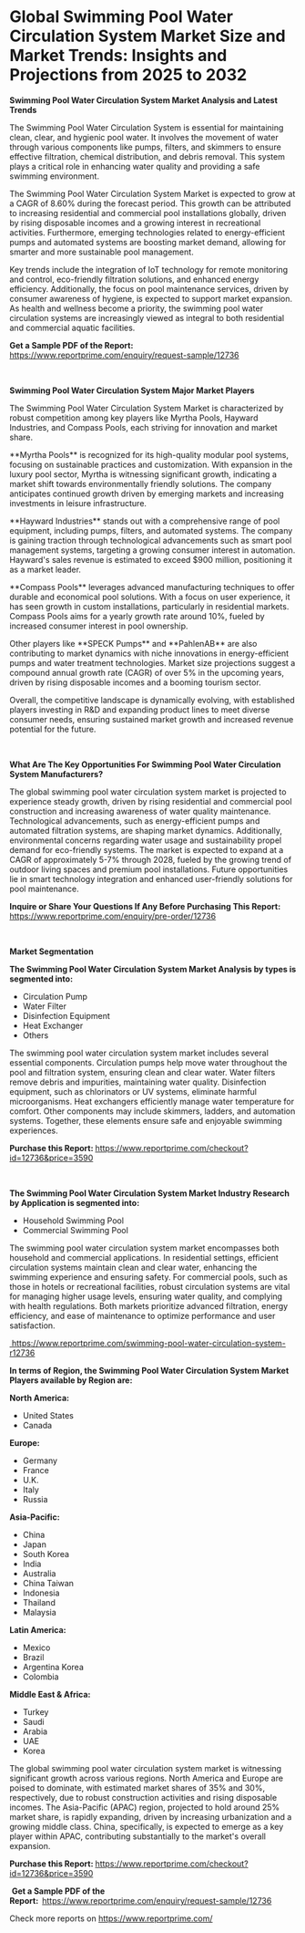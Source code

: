 <p><h1>Global Swimming Pool Water Circulation System Market Size and Market Trends: Insights and Projections from 2025 to 2032</h1></p><p><strong>Swimming Pool Water Circulation System Market Analysis and Latest Trends</strong></p>
<p><p>The Swimming Pool Water Circulation System is essential for maintaining clean, clear, and hygienic pool water. It involves the movement of water through various components like pumps, filters, and skimmers to ensure effective filtration, chemical distribution, and debris removal. This system plays a critical role in enhancing water quality and providing a safe swimming environment.</p><p>The Swimming Pool Water Circulation System Market is expected to grow at a CAGR of 8.60% during the forecast period. This growth can be attributed to increasing residential and commercial pool installations globally, driven by rising disposable incomes and a growing interest in recreational activities. Furthermore, emerging technologies related to energy-efficient pumps and automated systems are boosting market demand, allowing for smarter and more sustainable pool management.</p><p>Key trends include the integration of IoT technology for remote monitoring and control, eco-friendly filtration solutions, and enhanced energy efficiency. Additionally, the focus on pool maintenance services, driven by consumer awareness of hygiene, is expected to support market expansion. As health and wellness become a priority, the swimming pool water circulation systems are increasingly viewed as integral to both residential and commercial aquatic facilities.</p></p>
<p><strong>Get a Sample PDF of the Report:&nbsp;</strong> <a href="https://www.reportprime.com/enquiry/request-sample/12736?utm_campaign=3278&utm_medium=2&utm_source=Github&utm_content=ia&utm_term=19032025&utm_id=swimming-pool-water-circulation-system">https://www.reportprime.com/enquiry/request-sample/12736</a></p>
<p>&nbsp;</p>
<p><strong>Swimming Pool Water Circulation System Major Market Players</strong></p>
<p><p>The Swimming Pool Water Circulation System Market is characterized by robust competition among key players like Myrtha Pools, Hayward Industries, and Compass Pools, each striving for innovation and market share. </p><p>**Myrtha Pools** is recognized for its high-quality modular pool systems, focusing on sustainable practices and customization. With expansion in the luxury pool sector, Myrtha is witnessing significant growth, indicating a market shift towards environmentally friendly solutions. The company anticipates continued growth driven by emerging markets and increasing investments in leisure infrastructure.</p><p>**Hayward Industries** stands out with a comprehensive range of pool equipment, including pumps, filters, and automated systems. The company is gaining traction through technological advancements such as smart pool management systems, targeting a growing consumer interest in automation. Hayward's sales revenue is estimated to exceed $900 million, positioning it as a market leader.</p><p>**Compass Pools** leverages advanced manufacturing techniques to offer durable and economical pool solutions. With a focus on user experience, it has seen growth in custom installations, particularly in residential markets. Compass Pools aims for a yearly growth rate around 10%, fueled by increased consumer interest in pool ownership.</p><p>Other players like **SPECK Pumps** and **PahlenAB** are also contributing to market dynamics with niche innovations in energy-efficient pumps and water treatment technologies. Market size projections suggest a compound annual growth rate (CAGR) of over 5% in the upcoming years, driven by rising disposable incomes and a booming tourism sector.</p><p>Overall, the competitive landscape is dynamically evolving, with established players investing in R&D and expanding product lines to meet diverse consumer needs, ensuring sustained market growth and increased revenue potential for the future.</p></p>
<p>&nbsp;</p>
<p><strong>What Are The Key Opportunities For Swimming Pool Water Circulation System Manufacturers?</strong></p>
<p><p>The global swimming pool water circulation system market is projected to experience steady growth, driven by rising residential and commercial pool construction and increasing awareness of water quality maintenance. Technological advancements, such as energy-efficient pumps and automated filtration systems, are shaping market dynamics. Additionally, environmental concerns regarding water usage and sustainability propel demand for eco-friendly systems. The market is expected to expand at a CAGR of approximately 5-7% through 2028, fueled by the growing trend of outdoor living spaces and premium pool installations. Future opportunities lie in smart technology integration and enhanced user-friendly solutions for pool maintenance.</p></p>
<p><strong>Inquire or Share Your Questions If Any Before Purchasing This Report:</strong> <a href="https://www.reportprime.com/enquiry/pre-order/12736?utm_campaign=3278&utm_medium=2&utm_source=Github&utm_content=ia&utm_term=19032025&utm_id=swimming-pool-water-circulation-system">https://www.reportprime.com/enquiry/pre-order/12736</a></p>
<p>&nbsp;</p>
<p><strong>Market Segmentation</strong></p>
<p><strong>The Swimming Pool Water Circulation System Market Analysis by types is segmented into:</strong></p>
<p><ul><li>Circulation Pump</li><li>Water Filter</li><li>Disinfection Equipment</li><li>Heat Exchanger</li><li>Others</li></ul></p>
<p><p>The swimming pool water circulation system market includes several essential components. Circulation pumps help move water throughout the pool and filtration system, ensuring clean and clear water. Water filters remove debris and impurities, maintaining water quality. Disinfection equipment, such as chlorinators or UV systems, eliminate harmful microorganisms. Heat exchangers efficiently manage water temperature for comfort. Other components may include skimmers, ladders, and automation systems. Together, these elements ensure safe and enjoyable swimming experiences.</p></p>
<p><strong>Purchase this Report:&nbsp;</strong><a href="https://www.reportprime.com/checkout?id=12736&price=3590&utm_campaign=3278&utm_medium=2&utm_source=Github&utm_content=ia&utm_term=19032025&utm_id=swimming-pool-water-circulation-system">https://www.reportprime.com/checkout?id=12736&price=3590</a></p>
<p>&nbsp;</p>
<p><strong>The Swimming Pool Water Circulation System Market Industry Research by Application is segmented into:</strong></p>
<p><ul><li>Household Swimming Pool</li><li>Commercial Swimming Pool</li></ul></p>
<p><p>The swimming pool water circulation system market encompasses both household and commercial applications. In residential settings, efficient circulation systems maintain clean and clear water, enhancing the swimming experience and ensuring safety. For commercial pools, such as those in hotels or recreational facilities, robust circulation systems are vital for managing higher usage levels, ensuring water quality, and complying with health regulations. Both markets prioritize advanced filtration, energy efficiency, and ease of maintenance to optimize performance and user satisfaction.</p></p>
<p><a href="https://www.reportprime.com/swimming-pool-water-circulation-system-r12736?utm_campaign=3278&utm_medium=2&utm_source=Github&utm_content=ia&utm_term=19032025&utm_id=swimming-pool-water-circulation-system">&nbsp;https://www.reportprime.com/swimming-pool-water-circulation-system-r12736</a></p>
<p><strong>In terms of Region, the Swimming Pool Water Circulation System Market Players available by Region are:</strong></p>
<p>
    <p> <strong> North America: </strong>
        <ul>
            <li>United States</li>
            <li>Canada</li>
        </ul>
        </p> 
    <p> <strong> Europe: </strong>
        <ul>
            <li>Germany</li>
            <li>France</li>
            <li>U.K.</li>
            <li>Italy</li>
            <li>Russia</li>
        </ul>
        </p> 
    <p> <strong> Asia-Pacific: </strong>
        <ul>
            <li>China</li>
            <li>Japan</li>
            <li>South Korea</li>
            <li>India</li>
            <li>Australia</li>
            <li>China Taiwan</li>
            <li>Indonesia</li>
            <li>Thailand</li>
            <li>Malaysia</li>
        </ul>
        </p> 
    <p> <strong> Latin America: </strong>
        <ul>
            <li>Mexico</li>
            <li>Brazil</li>
            <li>Argentina Korea</li>
            <li>Colombia</li>
        </ul>
        </p> 
    <p> <strong> Middle East & Africa: </strong>
        <ul>
            <li>Turkey</li>
            <li>Saudi</li>
            <li>Arabia</li>
            <li>UAE</li>
            <li>Korea</li>
        </ul>
    </p>
    </p>
<p><p>The global swimming pool water circulation system market is witnessing significant growth across various regions. North America and Europe are poised to dominate, with estimated market shares of 35% and 30%, respectively, due to robust construction activities and rising disposable incomes. The Asia-Pacific (APAC) region, projected to hold around 25% market share, is rapidly expanding, driven by increasing urbanization and a growing middle class. China, specifically, is expected to emerge as a key player within APAC, contributing substantially to the market's overall expansion.</p></p>
<p><strong>Purchase this Report: </strong><a href="https://www.reportprime.com/checkout?id=12736&price=3590&utm_campaign=3278&utm_medium=2&utm_source=Github&utm_content=ia&utm_term=19032025&utm_id=swimming-pool-water-circulation-system">https://www.reportprime.com/checkout?id=12736&price=3590</a></p>
<p>&nbsp;<strong>Get a Sample PDF of the Report:&nbsp;&nbsp;</strong><a href="https://www.reportprime.com/enquiry/request-sample/12736?utm_campaign=3278&utm_medium=2&utm_source=Github&utm_content=ia&utm_term=19032025&utm_id=swimming-pool-water-circulation-system">https://www.reportprime.com/enquiry/request-sample/12736</a></p>
<p><strong></strong></p>
<p>Check more reports on <a href="https://www.reportprime.com/?utm_campaign=3278&utm_medium=2&utm_source=Github&utm_content=ia&utm_term=19032025&utm_id=swimming-pool-water-circulation-system">https://www.reportprime.com/</a></p>